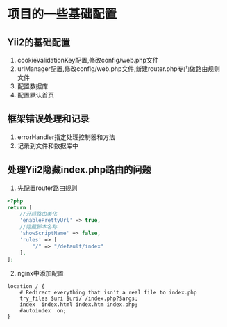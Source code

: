 # 项目的一些基础配置

## Yii2的基础配置
1. cookieValidationKey配置,修改config/web.php文件
2. urlManager配置,修改config/web.php文件,新建router.php专门做路由规则文件
3. 配置数据库
4. 配置默认首页

## 框架错误处理和记录
1. errorHandler指定处理控制器和方法
2. 记录到文件和数据库中

## 处理Yii2隐藏index.php路由的问题
1. 先配置router路由规则
```php
<?php
return [
    //开启路由美化
    'enablePrettyUrl' => true,
    //隐藏脚本名称
    'showScriptName' => false,
    'rules' => [
        "/" => "/default/index"
    ],
];
```
2. nginx中添加配置
```nginx
location / {
    # Redirect everything that isn't a real file to index.php  
    try_files $uri $uri/ /index.php?$args;  
    index  index.html index.htm index.php;
    #autoindex  on;
}
```
